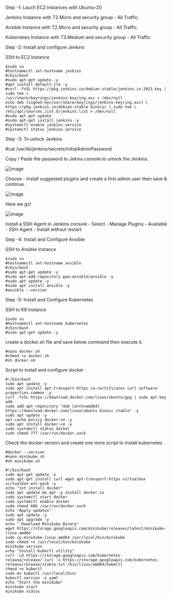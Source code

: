 Step -1: Lauch EC2 Instances with Ubuntu-20

Jenkins Instance with T2.Micro and security group - All Traffic. 

Ansible Instance with T2.Micro and security group - All Traffic.

Kubernetes Instance with T3.Medium and security group - All Traffic

Step -2: Install and configure Jenkins 

SSH to EC2 Instance 

    $sudo su
    #hostnamectl set-hostname jenkins
    #/bin/bash
    #sudo apt-get update -y
    #apt install default-jre -y
    #curl -fsSL https://pkg.jenkins.io/debian-stable/jenkins.io-2023.key | sudo tee \
    /usr/share/keyrings/jenkins-keyring.asc > /dev/null
    echo deb [signed-by=/usr/share/keyrings/jenkins-keyring.asc] \
    https://pkg.jenkins.io/debian-stable binary/ | sudo tee \
    /etc/apt/sources.list.d/jenkins.list > /dev/null
    #sudo apt-get update
    #sudo apt-get install jenkins -y
    #systemctl enable jenkins.service
    #systemctl status jenkins.service

Step -3: To unlock Jenkins

#cat /var/lib/jenkins/secrets/initialAdminPassword

Copy / Paste the password to Jekins console to unlock the Jenkins.

![image](https://github.com/kohlidevops/Deployment-using-K8/assets/100069489/a18ae1d0-1b52-4a5f-920b-c69afbf2c941)

Choose - Install suggested plugins and create a first admin user then save & continue.

![image](https://github.com/kohlidevops/Deployment-using-K8/assets/100069489/3fabc930-128c-4973-918a-6443c023fa4b)

Here we go!

![image](https://github.com/kohlidevops/Deployment-using-K8/assets/100069489/733d8b31-0a8b-42c4-bf28-39940eac58be)

Install a SSH-Agent in Jenkins console - Select - Manage Plugins - Available - SSH-Agent - Install without restart

Step -4: Install and Configure Ansible

SSH to Ansible Instance

    $sudo su
    #hostnamectl set-hostname ansible
    #/bin/bash
    #sudo apt-get update -y
    #sudo apt-add-repository ppa:ansible/ansible -y
    #sudo apt update -y
    #sudo apt install ansible -y
    #ansible --version

Step -5: Install and Configure Kubernetes

SSH to K8 Instance

    $sudo su
    #hostnamectl set-hostname kubernetes
    #/bin/bash
    #sudo apt-get update -y
  
create a docker.sh file and save below command then execute it.

    #nano docker.sh
    #chmod +x docker.sh
    #sh docker.sh

Script to install and configure docker

    #!/bin/bash
    sudo apt update -y
    sudo apt install apt-transport-https ca-certificates curl software-properties-common -y
    curl -fsSL https://download.docker.com/linux/ubuntu/gpg | sudo apt-key add -
    sudo add-apt-repository "deb [arch=amd64] https://download.docker.com/linux/ubuntu bionic stable" -y
    sudo apt update -y
    apt-cache policy docker-ce -y
    sudo apt install docker-ce -y
    sudo systemctl status docker
    sudo chmod 777 /var/run/docker.sock

Check the docker version and create one more script to install kubernetes

    #docker --version
    #nano minikube.sh
    #sh minikube.sh

    #!/bin/bash
    sudo apt-get update -y
    sudo apt-get install curl wget apt-transport-https virtualbox virtualbox-ext-pack -y
    echo "1st install docker"
    sudo apt update && apt -y install docker.io
    sudo systemctl start docker
    sudo systemctl enable docker
    sudo chmod 666 /var/run/docker.sock
    echo "Apply updates"
    sudo apt update -y 
    sudo apt upgrade -y
    echo " Download Minikube Binary"
    wget https://storage.googleapis.com/minikube/releases/latest/minikube-linux-amd64
    sudo cp minikube-linux-amd64 /usr/local/bin/minikube
    sudo chmod +x /usr/local/bin/minikube
    minikube version
    echo "Install Kubectl utility"
    curl -LO https://storage.googleapis.com/kubernetes-release/release/`curl -s https://storage.googleapis.com/kubernetes-release/release/stable.txt`/bin/linux/amd64/kubectl
    chmod +x kubectl
    sudo mv kubectl /usr/local/bin/
    kubectl version -o yaml
    echo "Start the minikube"
    minikube start 
    minikube status

    

  


